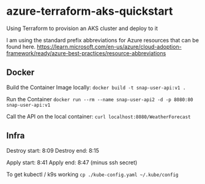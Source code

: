 # azure-terraform-aks-quickstart
Using Terraform to provision an AKS cluster and deploy to it

I am using the standard prefix abbreviations for Azure resources that can be found here.
https://learn.microsoft.com/en-us/azure/cloud-adoption-framework/ready/azure-best-practices/resource-abbreviations

## Docker

Build the Container Image locally:
`docker build -t snap-user-api:v1 .`

Run the Container
`docker run --rm --name snap-user-api2 -d -p 8080:80 snap-user-api:v1`

Call the API on the local container:
`curl localhost:8080/WeatherForecast`


## Infra

Destroy start: 8:09
Destroy end: 8:15

Apply start: 8:41
Apply end: 8:47 (minus ssh secret)

To get kubectl / k9s working
`cp ./kube-config.yaml ~/.kube/config`

